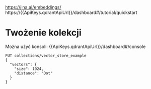 https://jina.ai/embeddings/
https://{{ApiKeys.qdrantApiUrl}}/dashboard#/tutorial/quickstart

# Twożenie kolekcji
Można użyć konsoli: {{ApiKeys.qdrantApiUrl}}/dashboard#/console
```http
PUT collections/vector_store_example
{
  "vectors": {
    "size": 1024,
    "distance": "Dot"
  }
}
```